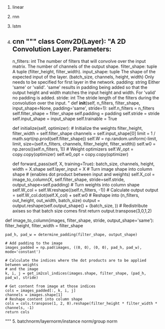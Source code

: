 1. linear

2. rnn

3. lstm

4. cnn
"""
class Conv2D(Layer):
    "A 2D Convolution Layer.
    Parameters:
    -----------
    n_filters: int
        The number of filters that will convolve over the input matrix. The number of channels
        of the output shape.
    filter_shape: tuple
        A tuple (filter_height, filter_width).
    input_shape: tuple
        The shape of the expected input of the layer. (batch_size, channels, height, width)
        Only needs to be specified for first layer in the network.
    padding: string
        Either 'same' or 'valid'. 'same' results in padding being added so that the output height and width
        matches the input height and width. For 'valid' no padding is added.
    stride: int
        The stride length of the filters during the convolution over the input.
    "
    def __init__(self, n_filters, filter_shape, input_shape=None, padding='same', stride=1):
        self.n_filters = n_filters
        self.filter_shape = filter_shape
        self.padding = padding
        self.stride = stride
        self.input_shape = input_shape
        self.trainable = True

    def initialize(self, optimizer):
        # Initialize the weights
        filter_height, filter_width = self.filter_shape
        channels = self.input_shape[0]
        limit = 1 / math.sqrt(np.prod(self.filter_shape))
        self.W  = np.random.uniform(-limit, limit, size=(self.n_filters, channels, filter_height, filter_width))
        self.w0 = np.zeros((self.n_filters, 1))
        # Weight optimizers
        self.W_opt  = copy.copy(optimizer)
        self.w0_opt = copy.copy(optimizer)

    def forward_pass(self, X, training=True):
        batch_size, channels, height, width = X.shape
        self.layer_input = X
        # Turn image shape into column shape
        # (enables dot product between input and weights)
        self.X_col = image_to_column(X, self.filter_shape, stride=self.stride, output_shape=self.padding)
        # Turn weights into column shape
        self.W_col = self.W.reshape((self.n_filters, -1))
        # Calculate output
        output = self.W_col.dot(self.X_col) + self.w0
        # Reshape into (n_filters, out_height, out_width, batch_size)
        output = output.reshape(self.output_shape() + (batch_size, ))
        # Redistribute axises so that batch size comes first
        return output.transpose(3,0,1,2)

def image_to_column(images, filter_shape, stride, output_shape='same'):
    filter_height, filter_width = filter_shape

    pad_h, pad_w = determine_padding(filter_shape, output_shape)

    # Add padding to the image
    images_padded = np.pad(images, ((0, 0), (0, 0), pad_h, pad_w), mode='constant')

    # Calculate the indices where the dot products are to be applied between weights
    # and the image
    k, i, j = get_im2col_indices(images.shape, filter_shape, (pad_h, pad_w), stride)

    # Get content from image at those indices
    cols = images_padded[:, k, i, j]
    channels = images.shape[1]
    # Reshape content into column shape
    cols = cols.transpose(1, 2, 0).reshape(filter_height * filter_width * channels, -1)
    return cols
"""
5. batchnorm/layernorm/instance norm/group norm

